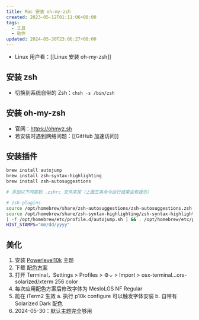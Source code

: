 ```yaml
---
title: Mac 安装 oh-my-zsh
created: 2023-05-12T01:11:06+08:00
tags:
  - 工具
  - 软件
updated: 2024-05-30T23:06:27+08:00
---
```


- Linux 用户看：[[Linux 安装 oh-my-zsh]]

## 安装 zsh

- 切换到系统自带的 Zsh：`chsh -s /bin/zsh`

## 安装 oh-my-zsh

- 官网：<https://ohmyz.sh>
- 若安装时遇到网络问题：[[GitHub 加速访问]]

## 安装插件

  ```bash
  brew install autojump
  brew install zsh-syntax-highlighting
  brew install zsh-autosuggestions

  # 添加以下内容到 .zshrc 文件末尾（上面三条命令运行结束会有提示）

  # zsh plugins
  source /opt/homebrew/share/zsh-autosuggestions/zsh-autosuggestions.zsh
  source /opt/homebrew/share/zsh-syntax-highlighting/zsh-syntax-highlighting.zsh
  [ -f /opt/homebrew/etc/profile.d/autojump.sh ] && . /opt/homebrew/etc/profile.d/autojump.sh
  HIST_STAMPS="mm/dd/yyyy"
  ```

## 美化

1. 安装 [Powerlevel10k](https://github.com/romkatv/powerlevel10k#getting-started) 主题
2. 下载 [配色方案](https://github.com/altercation/solarized)
3. 打开 Terminal，Settings > Profiles > ⚙︎⌄ > Import > osx-terminal…ors-solarized/xterm 256 color
4. 每次应用配色方案后修改字体为 MesloLGS NF Regular
5. 能在 iTerm2 生效
  a. 执行 p10k configure 可以触发字体安装
  b. 自带有 Solarized Dark 配色
6. 2024-05-30：默认主题完全够用

